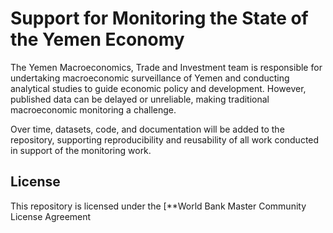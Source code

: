 # Support for Monitoring the State of the Yemen Economy

The Yemen Macroeconomics, Trade and Investment team is responsible for undertaking macroeconomic surveillance of Yemen and conducting analytical studies to guide economic policy and development. However, published data can be delayed or unreliable, making traditional macroeconomic monitoring a challenge.  

Over time, datasets, code, and documentation will be added to the repository, supporting reproducibility and reusability of all work conducted in support of the monitoring work. 

## License

This repository is licensed under the [**World Bank Master Community License Agreement

